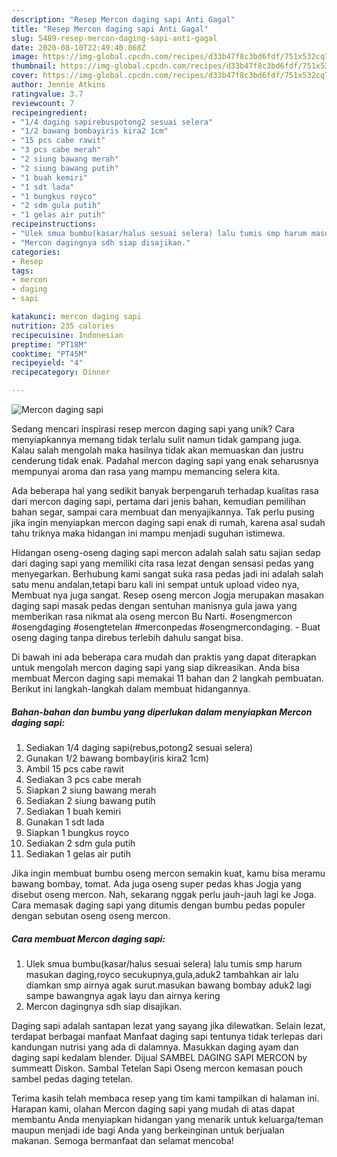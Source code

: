 ```yaml
---
description: "Resep Mercon daging sapi Anti Gagal"
title: "Resep Mercon daging sapi Anti Gagal"
slug: 5489-resep-mercon-daging-sapi-anti-gagal
date: 2020-08-10T22:49:40.868Z
image: https://img-global.cpcdn.com/recipes/d33b47f8c3bd6fdf/751x532cq70/mercon-daging-sapi-foto-resep-utama.jpg
thumbnail: https://img-global.cpcdn.com/recipes/d33b47f8c3bd6fdf/751x532cq70/mercon-daging-sapi-foto-resep-utama.jpg
cover: https://img-global.cpcdn.com/recipes/d33b47f8c3bd6fdf/751x532cq70/mercon-daging-sapi-foto-resep-utama.jpg
author: Jennie Atkins
ratingvalue: 3.7
reviewcount: 7
recipeingredient:
- "1/4 daging sapirebuspotong2 sesuai selera"
- "1/2 bawang bombayiris kira2 1cm"
- "15 pcs cabe rawit"
- "3 pcs cabe merah"
- "2 siung bawang merah"
- "2 siung bawang putih"
- "1 buah kemiri"
- "1 sdt lada"
- "1 bungkus royco"
- "2 sdm gula putih"
- "1 gelas air putih"
recipeinstructions:
- "Ulek smua bumbu(kasar/halus sesuai selera) lalu tumis smp harum masukan daging,royco secukupnya,gula,aduk2 tambahkan air lalu diamkan smp airnya agak surut.masukan bawang bombay aduk2 lagi sampe bawangnya agak layu dan airnya kering"
- "Mercon dagingnya sdh siap disajikan."
categories:
- Resep
tags:
- mercon
- daging
- sapi

katakunci: mercon daging sapi 
nutrition: 235 calories
recipecuisine: Indonesian
preptime: "PT18M"
cooktime: "PT45M"
recipeyield: "4"
recipecategory: Dinner

---
```



![Mercon daging sapi](https://img-global.cpcdn.com/recipes/d33b47f8c3bd6fdf/751x532cq70/mercon-daging-sapi-foto-resep-utama.jpg)

Sedang mencari inspirasi resep mercon daging sapi yang unik? Cara menyiapkannya memang tidak terlalu sulit namun tidak gampang juga. Kalau salah mengolah maka hasilnya tidak akan memuaskan dan justru cenderung tidak enak. Padahal mercon daging sapi yang enak seharusnya mempunyai aroma dan rasa yang mampu memancing selera kita.

Ada beberapa hal yang sedikit banyak berpengaruh terhadap kualitas rasa dari mercon daging sapi, pertama dari jenis bahan, kemudian pemilihan bahan segar, sampai cara membuat dan menyajikannya. Tak perlu pusing jika ingin menyiapkan mercon daging sapi enak di rumah, karena asal sudah tahu triknya maka hidangan ini mampu menjadi suguhan istimewa.

Hidangan oseng-oseng daging sapi mercon adalah salah satu sajian sedap dari daging sapi yang memiliki cita rasa lezat dengan sensasi pedas yang menyegarkan. Berhubung kami sangat suka rasa pedas jadi ini adalah salah satu menu andalan,tetapi baru kali ini sempat untuk upload video nya, Membuat nya juga sangat. Resep oseng mercon Jogja merupakan masakan daging sapi masak pedas dengan sentuhan manisnya gula jawa yang memberikan rasa nikmat ala oseng mercon Bu Narti. #osengmercon #osengdaging #osengtetelan #merconpedas #osengmercondaging. - Buat oseng daging tanpa direbus terlebih dahulu sangat bisa.


Di bawah ini ada beberapa cara mudah dan praktis yang dapat diterapkan untuk mengolah mercon daging sapi yang siap dikreasikan. Anda bisa membuat Mercon daging sapi memakai 11 bahan dan 2 langkah pembuatan. Berikut ini langkah-langkah dalam membuat hidangannya.

<!--inarticleads1-->

##### Bahan-bahan dan bumbu yang diperlukan dalam menyiapkan Mercon daging sapi:

1. Sediakan 1/4 daging sapi(rebus,potong2 sesuai selera)
1. Gunakan 1/2 bawang bombay(iris kira2 1cm)
1. Ambil 15 pcs cabe rawit
1. Sediakan 3 pcs cabe merah
1. Siapkan 2 siung bawang merah
1. Sediakan 2 siung bawang putih
1. Sediakan 1 buah kemiri
1. Gunakan 1 sdt lada
1. Siapkan 1 bungkus royco
1. Sediakan 2 sdm gula putih
1. Sediakan 1 gelas air putih


Jika ingin membuat bumbu oseng mercon semakin kuat, kamu bisa meramu bawang bombay, tomat. Ada juga oseng super pedas khas Jogja yang disebut oseng mercon. Nah, sekarang nggak perlu jauh-jauh lagi ke Joga. Cara memasak daging sapi yang ditumis dengan bumbu pedas populer dengan sebutan oseng oseng mercon. 

<!--inarticleads2-->

##### Cara membuat Mercon daging sapi:

1. Ulek smua bumbu(kasar/halus sesuai selera) lalu tumis smp harum masukan daging,royco secukupnya,gula,aduk2 tambahkan air lalu diamkan smp airnya agak surut.masukan bawang bombay aduk2 lagi sampe bawangnya agak layu dan airnya kering
1. Mercon dagingnya sdh siap disajikan.


Daging sapi adalah santapan lezat yang sayang jika dilewatkan. Selain lezat, terdapat berbagai manfaat Manfaat daging sapi tentunya tidak terlepas dari kandungan nutrisi yang ada di dalamnya. Masukkan daging ayam dan daging sapi kedalam blender. Dijual SAMBEL DAGING SAPI MERCON by summeatt Diskon. Sambal Tetelan Sapi Oseng mercon kemasan pouch sambel pedas daging tetelan. 

Terima kasih telah membaca resep yang tim kami tampilkan di halaman ini. Harapan kami, olahan Mercon daging sapi yang mudah di atas dapat membantu Anda menyiapkan hidangan yang menarik untuk keluarga/teman maupun menjadi ide bagi Anda yang berkeinginan untuk berjualan makanan. Semoga bermanfaat dan selamat mencoba!
